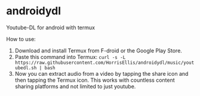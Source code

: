 # androidydl
Youtube-DL for android with termux

How to use:
1. Download and install Termux from F-droid or the Google Play Store.
2. Paste this command into Termux: ``curl -s -L https://raw.githubusercontent.com/HorrisEllis/androidydl/music/youtubedl.sh | bash``
3. Now you can extract audio from a video by tapping the share icon and then tapping the Termux icon. This works with countless content sharing platforms and not limited to just youtube.
